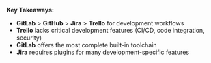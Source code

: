 **Key Takeaways:**

- **GitLab** > **GitHub** > **Jira** > **Trello** for development workflows
- **Trello** lacks critical development features (CI/CD, code integration, security)
- **GitLab** offers the most complete built-in toolchain
- **Jira** requires plugins for many development-specific features

